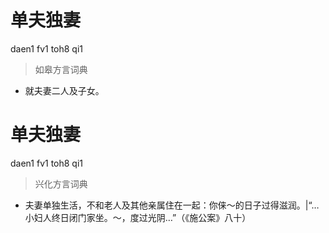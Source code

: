 # 单夫独妻
daen1 fv1 toh8 qi1
> 如皋方言词典
- 就夫妻二人及子女。

# 单夫独妻
daen1 fv1 toh8 qi1
> 兴化方言词典
- 夫妻单独生活，不和老人及其他亲属住在一起：你俫～的日子过得滋润。|“…小妇人终日闭门家坐。～，度过光阴…”（《施公案》八十）
